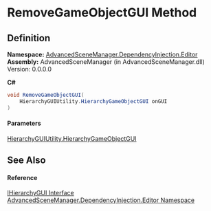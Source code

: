 # RemoveGameObjectGUI Method

## Definition

**Namespace:** [AdvancedSceneManager.DependencyInjection.Editor](N_AdvancedSceneManager_DependencyInjection_Editor.md)\
**Assembly:** AdvancedSceneManager (in AdvancedSceneManager.dll) Version: 0.0.0.0

**C#**

```c#
void RemoveGameObjectGUI(
	HierarchyGUIUtility.HierarchyGameObjectGUI onGUI
)
```

#### Parameters

&#x20; [HierarchyGUIUtility.HierarchyGameObjectGUI](T_AdvancedSceneManager_Editor_Utility_HierarchyGUIUtility_HierarchyGameObjectGUI.md)&#x20;

## See Also

#### Reference

[IHierarchyGUI Interface](T_AdvancedSceneManager_DependencyInjection_Editor_IHierarchyGUI.md)\
[AdvancedSceneManager.DependencyInjection.Editor Namespace](N_AdvancedSceneManager_DependencyInjection_Editor.md)
